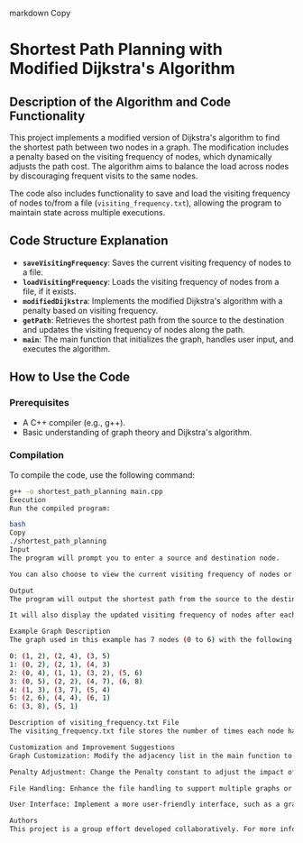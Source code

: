 markdown
Copy
# Shortest Path Planning with Modified Dijkstra's Algorithm

## Description of the Algorithm and Code Functionality

This project implements a modified version of Dijkstra's algorithm to find the shortest path between two nodes in a graph. The modification includes a penalty based on the visiting frequency of nodes, which dynamically adjusts the path cost. The algorithm aims to balance the load across nodes by discouraging frequent visits to the same nodes.

The code also includes functionality to save and load the visiting frequency of nodes to/from a file (`visiting_frequency.txt`), allowing the program to maintain state across multiple executions.

## Code Structure Explanation

- **`saveVisitingFrequency`**: Saves the current visiting frequency of nodes to a file.
- **`loadVisitingFrequency`**: Loads the visiting frequency of nodes from a file, if it exists.
- **`modifiedDijkstra`**: Implements the modified Dijkstra's algorithm with a penalty based on visiting frequency.
- **`getPath`**: Retrieves the shortest path from the source to the destination and updates the visiting frequency of nodes along the path.
- **`main`**: The main function that initializes the graph, handles user input, and executes the algorithm.

## How to Use the Code

### Prerequisites
- A C++ compiler (e.g., g++).
- Basic understanding of graph theory and Dijkstra's algorithm.

### Compilation
To compile the code, use the following command:
```bash
g++ -o shortest_path_planning main.cpp
Execution
Run the compiled program:

bash
Copy
./shortest_path_planning
Input
The program will prompt you to enter a source and destination node.

You can also choose to view the current visiting frequency of nodes or exit the program.

Output
The program will output the shortest path from the source to the destination, including the path cost and the nodes visited.

It will also display the updated visiting frequency of nodes after each path calculation.

Example Graph Description
The graph used in this example has 7 nodes (0 to 6) with the following edges and weights:

0: (1, 2), (2, 4), (3, 5)
1: (0, 2), (2, 1), (4, 3)
2: (0, 4), (1, 1), (3, 2), (5, 6)
3: (0, 5), (2, 2), (4, 7), (6, 8)
4: (1, 3), (3, 7), (5, 4)
5: (2, 6), (4, 4), (6, 1)
6: (3, 8), (5, 1)

Description of visiting_frequency.txt File
The visiting_frequency.txt file stores the number of times each node has been visited. This file is updated every time the program exits, ensuring that the visiting frequency data is preserved across multiple runs of the program.

Customization and Improvement Suggestions
Graph Customization: Modify the adjacency list in the main function to represent a different graph.

Penalty Adjustment: Change the Penalty constant to adjust the impact of visiting frequency on path costs.

File Handling: Enhance the file handling to support multiple graphs or different file formats.

User Interface: Implement a more user-friendly interface, such as a graphical representation of the graph and paths.

Authors
This project is a group effort developed collaboratively. For more information, visit the GitHub repository.
